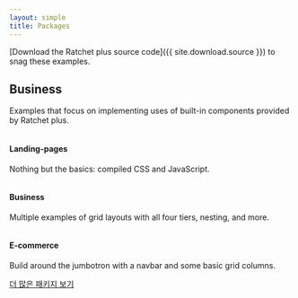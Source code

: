 ```yaml
---
layout: simple
title: Packages
---
```


[Download the Ratchet plus source code]({{ site.download.source }}) to snag these examples.

## Business

Examples that focus on implementing uses of built-in components provided by Ratchet plus.

<div class="row bd-examples">
  <div class="col-xs-6 col-md-4">
    <a href="{{ site.baseurl }}/examples/starter-template/">
      <img class="img-thumbnail" src="{{ site.baseurl }}/packages/screenshots/01.png" alt="">
    </a>
    <h4>Landing-pages</h4>
    <p>Nothing but the basics: compiled CSS and JavaScript.</p>
  </div>
  <div class="col-xs-6 col-md-4">
    <a href="{{ site.baseurl }}/examples/grid/">
      <img class="img-thumbnail" src="{{ site.baseurl }}/packages/screenshots/02.png" alt="">
    </a>
    <h4>Business</h4>
    <p>Multiple examples of grid layouts with all four tiers, nesting, and more.</p>
  </div>
  <div class="clearfix hidden-sm-up"></div>

  <div class="col-xs-6 col-md-4">
    <a href="{{ site.baseurl }}/examples/jumbotron/">
      <img class="img-thumbnail" src="{{ site.baseurl }}/packages/screenshots/03.png" alt="">
    </a>
    <h4>E-commerce</h4>
    <p>Build around the jumbotron with a navbar and some basic grid columns.</p>
  </div>
</div>

<a class="btn btn-secondary btn-lg btn-block" href="{{ site.packages }}" target="_blank" onclick="ga('send', 'event', 'Navbar', 'Community links', 'Store');">더 많은 패키지 보기</a>
